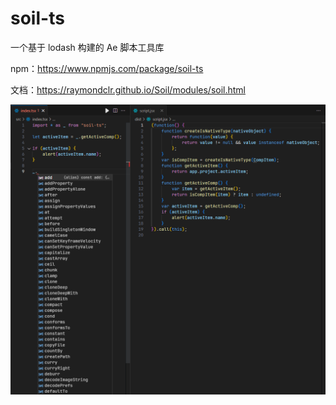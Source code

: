 # soil-ts

一个基于 lodash 构建的 Ae 脚本工具库

npm：https://www.npmjs.com/package/soil-ts

文档：https://raymondclr.github.io/Soil/modules/soil.html

![image](assets/sample.png)
